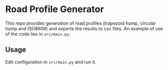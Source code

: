 # Road Profile Generator

This repo provides generation of road profiles (trapezoid hump, circular hump and ISO8608) and exports the results to csv files. An example of use of the code lies in `src/main.py`. 

## Usage

Edit configuration in `src/main.py` and run it.

